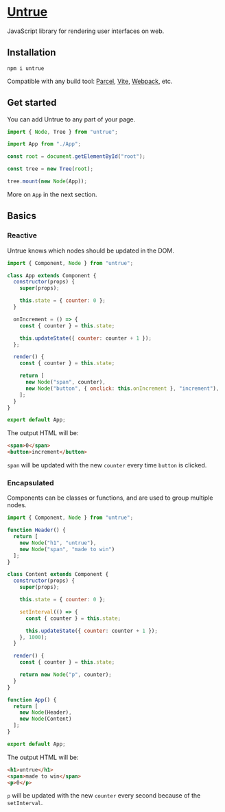 # [Untrue](https://untrue.dev/)
JavaScript library for rendering user interfaces on web.

## Installation

```
npm i untrue
```

Compatible with any build tool: [Parcel](https://parceljs.org/), [Vite](https://vitejs.dev/), [Webpack](https://webpack.js.org/), etc.

## Get started

You can add Untrue to any part of your page.

```js
import { Node, Tree } from "untrue";

import App from "./App";

const root = document.getElementById("root");

const tree = new Tree(root);

tree.mount(new Node(App));
```

More on `App` in the next section.

## Basics

### Reactive

Untrue knows which nodes should be updated in the DOM.

```js
import { Component, Node } from "untrue";

class App extends Component {
  constructor(props) {
    super(props);

    this.state = { counter: 0 };
  }

  onIncrement = () => {
    const { counter } = this.state;

    this.updateState({ counter: counter + 1 });
  };

  render() {
    const { counter } = this.state;

    return [
      new Node("span", counter),
      new Node("button", { onclick: this.onIncrement }, "increment"),
    ];
  }
}

export default App;
```

The output HTML will be:

```html
<span>0</span>
<button>increment</button>
```

`span` will be updated with the new `counter` every time `button` is clicked. 

### Encapsulated

Components can be classes or functions, and are used to group multiple nodes.

```jsx
import { Component, Node } from "untrue";

function Header() {
  return [
    new Node("h1", "untrue"),
    new Node("span", "made to win")
  ];
}

class Content extends Component {
  constructor(props) {
    super(props);

    this.state = { counter: 0 };

    setInterval(() => {
      const { counter } = this.state;

      this.updateState({ counter: counter + 1 });
    }, 1000);
  }

  render() {
    const { counter } = this.state;

    return new Node("p", counter);
  }
}

function App() {
  return [
    new Node(Header),
    new Node(Content)
  ];
}

export default App;
```

The output HTML will be:

```html
<h1>untrue</h1>
<span>made to win</span>
<p>0</p>
```

`p` will be updated with the new `counter` every second because of the `setInterval`.

